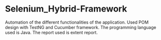 # Selenium_Hybrid-Framework

Automation of the different functionalities of the application. Used POM design with TestNG and Cucumber framework. The programming language used is Java. The report used is extent report.
